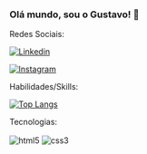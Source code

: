 ### Olá mundo, sou o Gustavo! 💪

Redes Sociais:

[![Linkedin](https://img.shields.io/badge/LinkedIn-0077B5?style=for-the-badge&logo=linkedin&logoColor=white)](https://www.linkedin.com/in/gustavo-guilherme-damasceno-b2a07b255/)

[![Instagram](https://img.shields.io/badge/Instagram-E4405F?style=for-the-badge&logo=instagram&logoColor=white)](https://www.instagram.com/g_guids/)

Habilidades/Skills:

[![Top Langs](https://github-readme-stats.vercel.app/api/top-langs/?username=gus955&layout=donut)](https://github.com/gus955/github-readme-stats)


Tecnologias:

<div>
    <img align="center" alt="html5"
     src="https://img.shields.io/badge/HTML-239120?style=for-the-badge&logo=html5&logoColor=white">
    <img align="center" alt="css3"
     src="https://img.shields.io/badge/CSS-239120?&style=for-the-badge&logo=css3&logoColor=white">
</div>

